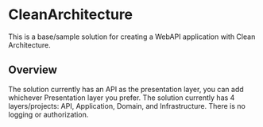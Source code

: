 # CleanArchitecture
This is a base/sample solution for creating a WebAPI application with Clean Architecture.

## Overview
The solution currently has an API as the presentation layer, you can add whichever Presentation layer you prefer.
The solution currently has 4 layers/projects: API, Application, Domain, and Infrastructure.
There is no logging or authorization.
